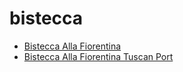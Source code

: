 # bistecca

 * [Bistecca Alla Fiorentina](../../index/b/bistecca-alla-fiorentina.json)
 * [Bistecca Alla Fiorentina Tuscan Port](../../index/b/bistecca-alla-fiorentina-tuscan-port.json)
